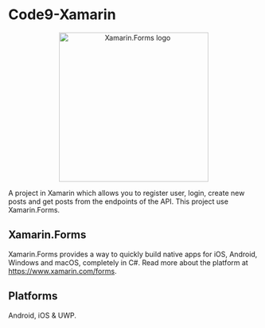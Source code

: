 # Code9-Xamarin

<p align="center">
<img src="https://upload.wikimedia.org/wikipedia/commons/6/68/Xamarin_logo_and_wordmark.png" alt="Xamarin.Forms logo" width="300">
</p>

A project in Xamarin which allows you to register user, login, create new posts and get posts from the endpoints of the API. This project use Xamarin.Forms.

## Xamarin.Forms

Xamarin.Forms provides a way to quickly build native apps for iOS, Android, Windows and macOS, completely in C#.
Read more about the platform at https://www.xamarin.com/forms.

## Platforms
Android, iOS & UWP.
